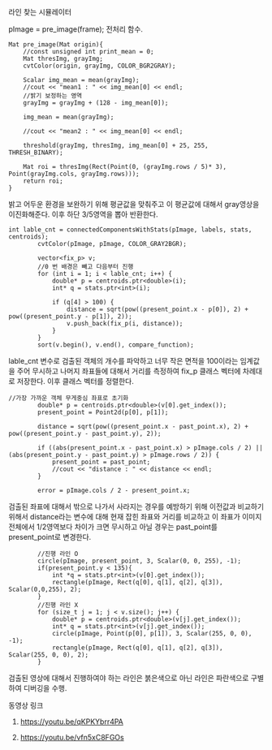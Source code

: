 라인 찾는 시뮬레이터

pImage = pre_image(frame);
전처리 함수.

```
Mat pre_image(Mat origin){
    //const unsigned int print_mean = 0;
    Mat thresImg, grayImg;
    cvtColor(origin, grayImg, COLOR_BGR2GRAY);

    Scalar img_mean = mean(grayImg);
    //cout << "mean1 : " << img_mean[0] << endl;
    //밝기 보정하는 영역
    grayImg = grayImg + (128 - img_mean[0]);

    img_mean = mean(grayImg);

    //cout << "mean2 : " << img_mean[0] << endl;
    
    threshold(grayImg, thresImg, img_mean[0] + 25, 255, THRESH_BINARY);

    Mat roi = thresImg(Rect(Point(0, (grayImg.rows / 5)* 3), Point(grayImg.cols, grayImg.rows)));
    return roi;
}
```
밝고 어두운 환경을 보완하기 위해 평균값을 맞춰주고 이 평균값에 대해서 gray영상을 이진화해준다. 이후 하단 3/5영역을 뽑아 반환한다.

```
int lable_cnt = connectedComponentsWithStats(pImage, labels, stats, centroids);
        cvtColor(pImage, pImage, COLOR_GRAY2BGR);

        vector<fix_p> v;
        //0 번 배경은 빼고 다음부터 진행
        for (int i = 1; i < lable_cnt; i++) {
            double* p = centroids.ptr<double>(i);
            int* q = stats.ptr<int>(i);

            if (q[4] > 100) {
                distance = sqrt(pow((present_point.x - p[0]), 2) + pow((present_point.y - p[1]), 2));
                v.push_back(fix_p(i, distance));
            }
        }
        sort(v.begin(), v.end(), compare_function);
```
lable_cnt 변수로 검출된 객체의 개수를 파악하고 너무 작은 면적을 100이라는 임계값을 주어 무시하고 나머지 좌표들에 대해서 거리를 측정하여 fix_p 클래스 벡터에 차례대로 저장한다.
이후 클래스 벡터를 정렬한다.


```
//가장 가까운 객체 무게중심 좌표로 초기화
        double* p = centroids.ptr<double>(v[0].get_index());
        present_point = Point2d(p[0], p[1]);

        distance = sqrt(pow((present_point.x - past_point.x), 2) + pow((present_point.y - past_point.y), 2));
        
        if ((abs(present_point.x - past_point.x) > pImage.cols / 2) || (abs(present_point.y - past_point.y) > pImage.rows / 2)) {
            present_point = past_point;
            //cout << "distance : " << distance << endl;
        }

        error = pImage.cols / 2 - present_point.x;
```
검출된 좌표에 대해서 밖으로 나가서 사라지는 경우를 예방하기 위해 이전값과 비교하기 위해서 distance라는 변수에 대해 현재 잡힌 좌표와 거리를 비교하고 이 좌표가 이미지 전체에서 1/2영역보다 차이가 크면 무시하고 아닐 경우는 past_point를 present_point로 변경한다.


```
        //진행 라인 O
        circle(pImage, present_point, 3, Scalar(0, 0, 255), -1);
        if(present_point.y < 135){
            int *q = stats.ptr<int>(v[0].get_index());
            rectangle(pImage, Rect(q[0], q[1], q[2], q[3]), Scalar(0,0,255), 2);
        }
        //진행 라인 X
        for (size_t j = 1; j < v.size(); j++) {
            double* p = centroids.ptr<double>(v[j].get_index());
            int* q = stats.ptr<int>(v[j].get_index());
            circle(pImage, Point(p[0], p[1]), 3, Scalar(255, 0, 0), -1);
            rectangle(pImage, Rect(q[0], q[1], q[2], q[3]), Scalar(255, 0, 0), 2);
        }
```
검출된 영상에 대해서 진행하여야 하는 라인은 붉은색으로 아닌 라인은 파란색으로 구별하여 디버깅을 수행.


동영상 링크

1.  https://youtu.be/qKPKYbrr4PA

2.  https://youtu.be/vfn5xC8FGOs
